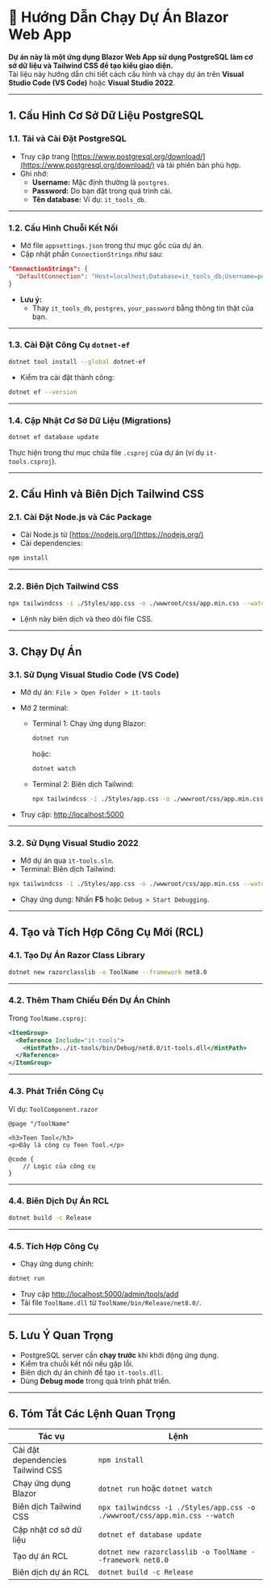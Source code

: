 # 🧭 Hướng Dẫn Chạy Dự Án Blazor Web App

**Dự án này là một ứng dụng Blazor Web App sử dụng PostgreSQL làm cơ sở dữ liệu và Tailwind CSS để tạo kiểu giao diện.**  
Tài liệu này hướng dẫn chi tiết cách cấu hình và chạy dự án trên **Visual Studio Code (VS Code)** hoặc **Visual Studio 2022**.

---

## 1. Cấu Hình Cơ Sở Dữ Liệu PostgreSQL

### 1.1. Tải và Cài Đặt PostgreSQL
- Truy cập trang [https://www.postgresql.org/download/](https://www.postgresql.org/download/) và tải phiên bản phù hợp.
- Ghi nhớ:
  - **Username:** Mặc định thường là `postgres`.
  - **Password:** Do bạn đặt trong quá trình cài.
  - **Tên database:** Ví dụ: `it_tools_db`.

---

### 1.2. Cấu Hình Chuỗi Kết Nối
- Mở file `appsettings.json` trong thư mục gốc của dự án.
- Cập nhật phần `ConnectionStrings` như sau:

```json
"ConnectionStrings": {
  "DefaultConnection": "Host=localhost;Database=it_tools_db;Username=postgres;Password=your_password"
}
```

- **Lưu ý:**
  - Thay `it_tools_db`, `postgres`, `your_password` bằng thông tin thật của bạn.

---

### 1.3. Cài Đặt Công Cụ `dotnet-ef`

```bash
dotnet tool install --global dotnet-ef
```

- Kiểm tra cài đặt thành công:

```bash
dotnet ef --version
```

---

### 1.4. Cập Nhật Cơ Sở Dữ Liệu (Migrations)

```bash
dotnet ef database update
```

Thực hiện trong thư mục chứa file `.csproj` của dự án (ví dụ `it-tools.csproj`).

---

## 2. Cấu Hình và Biên Dịch Tailwind CSS

### 2.1. Cài Đặt Node.js và Các Package

- Cài Node.js từ [https://nodejs.org/](https://nodejs.org/)
- Cài dependencies:

```bash
npm install
```

---

### 2.2. Biên Dịch Tailwind CSS

```bash
npx tailwindcss -i ./Styles/app.css -o ./wwwroot/css/app.min.css --watch
```

- Lệnh này biên dịch và theo dõi file CSS.

---

## 3. Chạy Dự Án

### 3.1. Sử Dụng Visual Studio Code (VS Code)

- Mở dự án: `File > Open Folder > it-tools`

- Mở 2 terminal:
  - Terminal 1: Chạy ứng dụng Blazor:

    ```bash
    dotnet run
    ```

    hoặc:

    ```bash
    dotnet watch
    ```

  - Terminal 2: Biên dịch Tailwind:

    ```bash
    npx tailwindcss -i ./Styles/app.css -o ./wwwroot/css/app.min.css --watch
    ```

- Truy cập: [http://localhost:5000](http://localhost:5000)

---

### 3.2. Sử Dụng Visual Studio 2022

- Mở dự án qua `it-tools.sln`.
- Terminal: Biên dịch Tailwind:

```bash
npx tailwindcss -i ./Styles/app.css -o ./wwwroot/css/app.min.css --watch
```

- Chạy ứng dụng: Nhấn **F5** hoặc `Debug > Start Debugging`.

---

## 4. Tạo và Tích Hợp Công Cụ Mới (RCL)

### 4.1. Tạo Dự Án Razor Class Library

```bash
dotnet new razorclasslib -o ToolName --framework net8.0
```

---

### 4.2. Thêm Tham Chiếu Đến Dự Án Chính

Trong `ToolName.csproj`:

```xml
<ItemGroup>
  <Reference Include="it-tools">
    <HintPath>../it-tools/bin/Debug/net8.0/it-tools.dll</HintPath>
  </Reference>
</ItemGroup>
```

---

### 4.3. Phát Triển Công Cụ

Ví dụ: `ToolComponent.razor`

```razor
@page "/ToolName"

<h3>Teen Tool</h3>
<p>Đây là công cụ Teen Tool.</p>

@code {
    // Logic của công cụ
}
```

---

### 4.4. Biên Dịch Dự Án RCL

```bash
dotnet build -c Release
```

---

### 4.5. Tích Hợp Công Cụ

- Chạy ứng dụng chính:

```bash
dotnet run
```

- Truy cập [http://localhost:5000/admin/tools/add](http://localhost:5000/admin/tools/add)
- Tải file `ToolName.dll` từ `ToolName/bin/Release/net8.0/`.

---

## 5. Lưu Ý Quan Trọng

- PostgreSQL server cần **chạy trước** khi khởi động ứng dụng.
- Kiểm tra chuỗi kết nối nếu gặp lỗi.
- Biên dịch dự án chính để tạo `it-tools.dll`.
- Dùng **Debug mode** trong quá trình phát triển.

---

## 6. Tóm Tắt Các Lệnh Quan Trọng

| Tác vụ | Lệnh |
|-------|------|
| Cài đặt dependencies Tailwind CSS | `npm install` |
| Chạy ứng dụng Blazor | `dotnet run` hoặc `dotnet watch` |
| Biên dịch Tailwind CSS | `npx tailwindcss -i ./Styles/app.css -o ./wwwroot/css/app.min.css --watch` |
| Cập nhật cơ sở dữ liệu | `dotnet ef database update` |
| Tạo dự án RCL | `dotnet new razorclasslib -o ToolName --framework net8.0` |
| Biên dịch dự án RCL | `dotnet build -c Release` |
